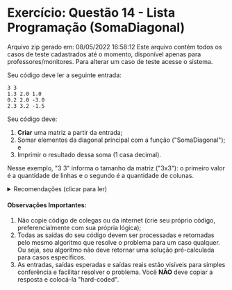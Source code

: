 # Exercício: Questão 14 - Lista Programação (SomaDiagonal)

Arquivo zip gerado em: 08/05/2022 16:58:12 
Este arquivo contém todos os casos de teste cadastrados até o momento, disponível apenas para professores/monitores. 
Para alterar um caso de teste acesse o sistema. 


Seu código deve ler a seguinte entrada:

```
3 3
1.3 2.0 1.0
0.2 2.0 -3.0
2.3 3.2 -1.5
```
Seu código deve:
1. **Criar** uma matriz a partir da entrada;
2. Somar elementos da diagonal principal com a função ("SomaDiagonal"); e
3. Imprimir o resultado dessa soma (1 casa decimal).

Nesse exemplo, "3 3" informa o tamanho da matriz ("3x3"): o primeiro valor é a quantidade de linhas e o segundo é a quantidade de colunas. 


<details>
  <summary>Recomendações  (clicar para ler)</summary>
  1. Se decidir alocar memória para as matrizes, lembre-se de liberar essa memória também;
  2. Talvez seja interessante escrever funções para **criar**/**liberar**/**imprimir** matrizes (para re-uso nas próximas questões);
</details>



#### Observações Importantes:

1. Não copie código de colegas ou da internet (crie seu próprio código, preferencialmente com sua própria lógica);
2. Todas as saídas do seu código devem ser processadas e retornadas pelo mesmo algoritmo que resolve o problema para um caso qualquer. Ou seja, seu algoritmo não deve retornar uma solução pré-calculada para casos específicos.
3. As entradas, saídas esperadas e saídas reais estão visíveis para simples conferência e facilitar resolver o problema. Você **NÃO** deve copiar a resposta e colocá-la "hard-coded".